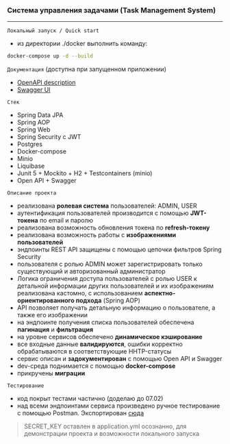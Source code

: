 ### Система управления задачами (Task Management System)

---

`Локальный запуск / Quick start`
- из директории ./docker выполнить команду:
```bash
docker-compose up -d --build
```

`Документация` (доступна при запущенном приложении)
* [OpenAPI description](http://localhost:8080/api/v1/api-docs)
* [Swagger UI](http://localhost:8080/api/v1/swagger-ui)

`Стек`
- Spring Data JPA
- Spring AOP
- Spring Web
- Spring Security с JWT
- Postgres
- Docker-compose
- Minio
- Liquibase
- Junit 5 + Mockito + H2 + Testcontainers (minio)
- Open API + Swagger

`Описание проекта`
- реализована **ролевая система** пользователей: ADMIN, USER
- аутентификация пользователей производится с помощью **JWT-токена** по email и паролю
- реализована возможность обновления токена по **refresh-токену**
- реализована возможность работы с **изображениями пользователей**
- эндпоинты REST API защищены с помощью цепочки фильтров Spring Security
- пользователя с ролью ADMIN может зарегистрировать только существующий и авторизованный администратор
- Логика ограничения доступа пользователей с ролью USER к детальной информации других пользователей и их изображениям   
  реализована кастомно, с использованием **аспектно-ориентированного подхода** (Spring AOP)
- API позволяет получать детальную информацию о пользователе, а также его изображении
- на эндпоинте получения списка пользователей обеспечена **пагинация** и **фильтрация**
- на уровне сервисов обеспечено **динамическое кэширование**
- все входные данные **валидируются**, ошибки корректно обрабатываются в соответствующие HHTP-статусы
- сервис описан и **задокументирован** с помощью Open API и Swagger
- dev-среда поднимается с помощью **docker-compose**
- прикручены **миграции**

`Тестирование`
* код покрыт тестами частично (доделаю до 07.02)
* над всеми эндпоинтами сервиса произведено ручное тестирование с помощью Postman. Экспортирован [сюда](postman)

> SECRET_KEY оставлен в application.yml осознанно, для демонстрации проекта и возможности локального запуска
